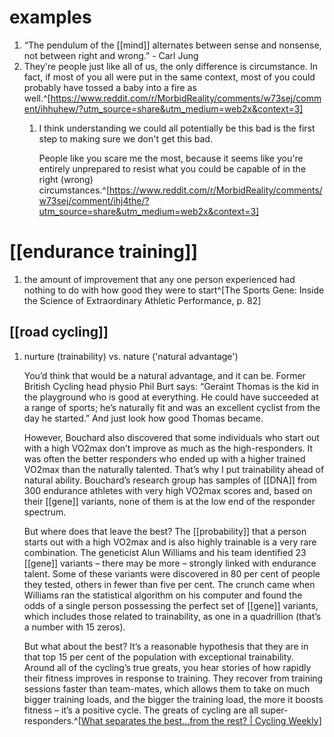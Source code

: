 # examples
1. “The pendulum of the [[mind]] alternates between sense and nonsense, not between right and wrong.” - Carl Jung
2. They're people just like all of us, the only difference is circumstance. In fact, if most of you all were put in the same context, most of you could probably have tossed a baby into a fire as well.^[https://www.reddit.com/r/MorbidReality/comments/w73sej/comment/ihhuhew/?utm_source=share&utm_medium=web2x&context=3]
	1. I think understanding we could all potentially be this bad is the first step to making sure we don't get this bad.
	   
		People like you scare me the most, because it seems like you're entirely unprepared to resist what you could be capable of in the right (wrong) circumstances.^[https://www.reddit.com/r/MorbidReality/comments/w73sej/comment/ihj4the/?utm_source=share&utm_medium=web2x&context=3]

# [[endurance training]]
1. the amount of improvement that any one person experienced had nothing to do with how good they were to start^[The Sports Gene: Inside the Science of Extraordinary Athletic Performance, p. 82]

## [[road cycling]]
1. nurture (trainability) vs. nature ('natural advantage')
   
   You’d think that would be a natural advantage, and it can be. Former British Cycling head physio Phil Burt says: “Geraint Thomas is the kid in the playground who is good at everything. He could have succeeded at a range of sports; he’s naturally fit and was an excellent cyclist from the day he started.” And just look how good Thomas became.
   
   However, Bouchard also discovered that some individuals who start out with a high VO2max don’t improve as much as the high-responders. It was often the better responders who ended up with a higher trained VO2max than the naturally talented. That’s why I put trainability ahead of natural ability. Bouchard’s research group has samples of [[DNA]] from 300 endurance athletes with very high VO2max scores and, based on their [[gene]] variants, none of them is at the low end of the responder spectrum.
   
   But where does that leave the best? The [[probability]] that a person starts out with a high VO2max and is also highly trainable is a very rare combination. The geneticist Alun Williams and his team identified 23 [[gene]] variants – there may be more – strongly linked with endurance talent. Some of these variants were discovered in 80 per cent of people they tested, others in fewer than five per cent. The crunch came when Williams ran the statistical algorithm on his computer and found the odds of a single person possessing the perfect set of [[gene]] variants, which includes those related to trainability, as one in a quadrillion (that’s a number with 15 zeros).
   
   But what about the best? It’s a reasonable hypothesis that they are in that top 15 per cent of the population with exceptional trainability. Around all of the cycling’s true greats, you hear stories of how rapidly their fitness improves in response to training. They recover from training sessions faster than team-mates, which allows them to take on much bigger training loads, and the bigger the training load, the more it boosts fitness – it’s a positive cycle. The greats of cycling are all super-responders.^[[What separates the best...from the rest? | Cycling Weekly](https://www.cyclingweekly.com/news/racing/what-separates-the-best-from-the-rest-2-498100)]